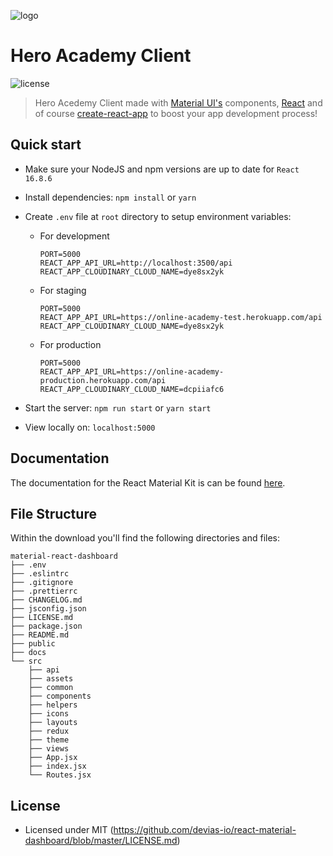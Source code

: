 ![logo](https://cdn.iconscout.com/icon/free/png-256/graduation-cap-1519981-1287612.png)
# Hero Academy Client

![license](https://img.shields.io/badge/license-MIT-blue.svg)

> Hero Acedemy Client made with [Material UI's](https://material-ui.com/?ref=devias-io) components, [React](https://reactjs.org/?ref=devias-io) and of course [create-react-app](https://facebook.github.io/create-react-app/?ref=devias-io) to boost your app development process!

## Quick start

- Make sure your NodeJS and npm versions are up to date for `React 16.8.6`

- Install dependencies: `npm install` or `yarn`

- Create `.env` file at `root` directory to setup environment variables:

	+ For development

		```
		PORT=5000
		REACT_APP_API_URL=http://localhost:3500/api
		REACT_APP_CLOUDINARY_CLOUD_NAME=dye8sx2yk
		```

	+ For staging

		```
		PORT=5000
		REACT_APP_API_URL=https://online-academy-test.herokuapp.com/api
		REACT_APP_CLOUDINARY_CLOUD_NAME=dye8sx2yk
		```

	+ For production

		```
		PORT=5000
		REACT_APP_API_URL=https://online-academy-production.herokuapp.com/api
		REACT_APP_CLOUDINARY_CLOUD_NAME=dcpiiafc6
		```		

- Start the server: `npm run start` or `yarn start`

- View locally on: `localhost:5000`

## Documentation

The documentation for the React Material Kit is can be found [here](https://material-ui.com?ref=devias-io).

## File Structure

Within the download you'll find the following directories and files:

```
material-react-dashboard
├── .env
├── .eslintrc
├── .gitignore
├── .prettierrc
├── CHANGELOG.md
├── jsconfig.json
├── LICENSE.md
├── package.json
├── README.md
├── public
├── docs
└── src
	├── api
	├── assets
	├── common
	├── components
	├── helpers
	├── icons
	├── layouts
	├── redux
	├── theme
	├── views
	├── App.jsx
	├── index.jsx
	└── Routes.jsx
```

## License

- Licensed under MIT (https://github.com/devias-io/react-material-dashboard/blob/master/LICENSE.md)